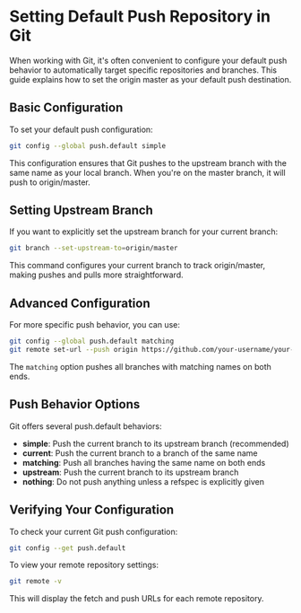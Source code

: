 # Setting Default Push Repository in Git

When working with Git, it's often convenient to configure your default push behavior to automatically target specific repositories and branches. This guide explains how to set the origin master as your default push destination.

## Basic Configuration

To set your default push configuration:

```bash
git config --global push.default simple
```

This configuration ensures that Git pushes to the upstream branch with the same name as your local branch. When you're on the master branch, it will push to origin/master.

## Setting Upstream Branch

If you want to explicitly set the upstream branch for your current branch:

```bash
git branch --set-upstream-to=origin/master
```

This command configures your current branch to track origin/master, making pushes and pulls more straightforward.

## Advanced Configuration

For more specific push behavior, you can use:

```bash
git config --global push.default matching
git remote set-url --push origin https://github.com/your-username/your-repo.git
```

The `matching` option pushes all branches with matching names on both ends.

## Push Behavior Options

Git offers several push.default behaviors:

- **simple**: Push the current branch to its upstream branch (recommended)
- **current**: Push the current branch to a branch of the same name
- **matching**: Push all branches having the same name on both ends
- **upstream**: Push the current branch to its upstream branch
- **nothing**: Do not push anything unless a refspec is explicitly given

## Verifying Your Configuration

To check your current Git push configuration:

```bash
git config --get push.default
```

To view your remote repository settings:

```bash
git remote -v
```

This will display the fetch and push URLs for each remote repository.

